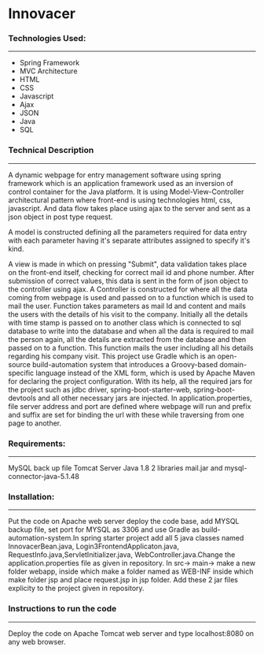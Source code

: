 # Innovacer
### Technologies Used:
---
* Spring Framework
* MVC Architecture
* HTML
* CSS
* Javascript
* Ajax
* JSON
* Java
* SQL

### Technical Description
---

A dynamic webpage for entry management software using spring framework which is an application framework used as an inversion of control container for the Java platform. It is using Model-View-Controller architectural pattern where front-end is using technologies html, css, javascript. And data flow takes place using ajax to the server and sent as a json object in post type request. 

A model is constructed defining all the parameters required for data entry with each parameter having it's separate attributes assigned to specify it's kind.

A view is made in which on pressing "Submit", data validation takes place on the front-end itself, checking for correct mail id and phone number. After submission of correct values, this data is sent in the form of json object to the controller using ajax.
A Controller is constructed for where all the data coming from webpage is used and passed on to a function which is used to mail the user. Function takes parameters as mail Id and content and mails the users with the details of his visit to the company. Initially all the details with time stamp is passed on to another class which is connected to sql database to write into the database and when all the data is required to mail the person again, all the details are extracted from the database and then passed on to a function. This function mails the user including all his details regarding his company visit. 
This project use Gradle which is an open-source build-automation system that introduces a Groovy-based domain-specific language instead of the XML form, which is used by Apache Maven for declaring the project configuration. With its help, all the required jars for the project such as jdbc driver, spring-boot-starter-web, spring-boot-devtools and all other necessary jars are injected. In application.properties, file server address and port are defined where webpage will run and prefix and suffix are set for binding the url with these while traversing from one page to another.

### Requirements:
---
MySQL back up file
Tomcat Server
Java 1.8
2 libraries mail.jar and mysql-connector-java-5.1.48

### Installation:
---
Put the code on Apache web server deploy the code base, add MYSQL backup file, set port for MYSQL as 3306 and use Gradle as build-automation-system.In spring starter project add all 5 java classes named InnovacerBean.java, Login3FrontendApplicaton.java, RequestInfo.java,ServletInitializer.java, WebController.java.Change the application.properties file as given in repository. In src-> main-> make a new folder webapp, inside which make a folder named as WEB-INF inside which make folder jsp and place request.jsp in jsp folder. Add these 2 jar files explicity to the project given in repository.

### Instructions to run the code
---
Deploy the code on Apache Tomcat web server and type localhost:8080 on any web browser.
